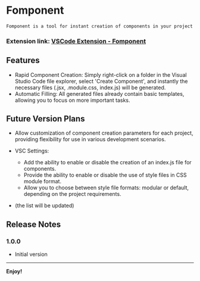 # Fomponent
	Fomponent is a tool for instant creation of components in your project

### Extension link: [VSCode Extension - Fomponent](https://marketplace.visualstudio.com/items?itemName=khechoyan.fomponent)

## Features
- Rapid Component Creation: Simply right-click on a folder in the Visual Studio Code file explorer, select 'Create Component', and instantly the necessary files (.jsx, .module.css, index.js) will be generated.
- Automatic Filling: All generated files already contain basic templates, allowing you to focus on more important tasks.

## Future Version Plans

- Allow customization of component creation parameters for each project, providing flexibility for use in various development scenarios.

- VSC Settings:
	- Add the ability to enable or disable the creation of an index.js file for components.
	- Provide the ability to enable or disable the use of style files in CSS module format.
	- Allow you to choose between style file formats: modular or default, depending on the project requirements.

- (the list will be updated)

## Release Notes

### 1.0.0
- Initial version

---

**Enjoy!**
